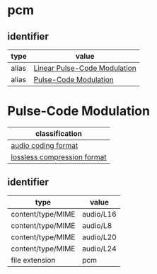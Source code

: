 # pcm

## identifier
| type              | value
| ----------------- | -----
| alias             | [Linear Pulse-Code Modulation](lpcm.md)
| alias             | [Pulse-Code Modulation](#pulse-code-modulation)

# Pulse-Code Modulation
| classification
| --------------
| [audio coding format](audio.md)
| [lossless compression format](compression.md)

## identifier
| type              | value
| ----------------- | -----
| content/type/MIME | audio/L16
| content/type/MIME | audio/L8
| content/type/MIME | audio/L20
| content/type/MIME | audio/L24
| file extension    | pcm
